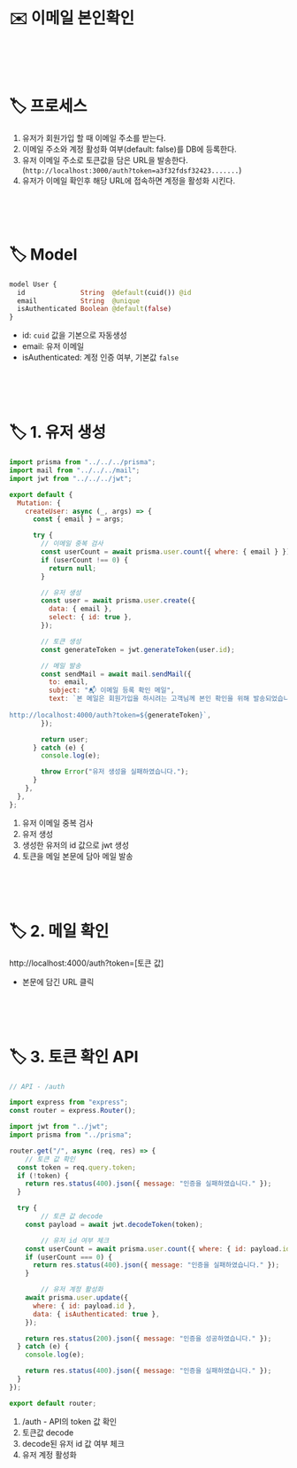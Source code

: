 # **✉️ 이메일 본인확인**

<br>
<br>
<br>

# 🏷 프로세스

1. 유저가 회원가입 할 때 이메일 주소를 받는다.
2. 이메일 주소와 계정 활성화 여부(default: false)를 DB에 등록한다.
3. 유저 이메일 주소로 토큰값을 담은 URL을 발송한다. (`http://localhost:3000/auth?token=a3f32fdsf32423.......`)
4. 유저가 이메일 확인후 해당 URL에 접속하면 계정을 활성화 시킨다.

<br>
<br>
<br>

# 🏷 Model

```graphql
model User {
  id              String  @default(cuid()) @id
  email           String  @unique
  isAuthenticated Boolean @default(false)
}
```

- id: `cuid` 값을 기본으로 자동생성
- email: 유저 이메일
- isAuthenticated: 계정 인증 여부, 기본값 `false`

<br>
<br>
<br>

# 🏷 1. 유저 생성

```jsx
import prisma from "../../../prisma";
import mail from "../../../mail";
import jwt from "../../../jwt";

export default {
  Mutation: {
    createUser: async (_, args) => {
      const { email } = args;

      try {
        // 이메일 중복 검사
        const userCount = await prisma.user.count({ where: { email } });
        if (userCount !== 0) {
          return null;
        }

        // 유저 생성
        const user = await prisma.user.create({
          data: { email },
          select: { id: true },
        });

        // 토큰 생성
        const generateToken = jwt.generateToken(user.id);

        // 메일 발송
        const sendMail = await mail.sendMail({
          to: email,
          subject: "📬 이메일 등록 확인 메일",
          text: `본 메일은 회원가입을 하시려는 고객님께 본인 확인을 위해 발송되었습니다.
          
http://localhost:4000/auth?token=${generateToken}`,
        });

        return user;
      } catch (e) {
        console.log(e);

        throw Error("유저 생성을 실패하였습니다.");
      }
    },
  },
};
```

1. 유저 이메일 중복 검사
2. 유저 생성
3. 생성한 유저의 id 값으로 jwt 생성
4. 토큰을 메일 본문에 담아 메일 발송

<br>
<br>
<br>

# 🏷 2. 메일 확인

http://localhost:4000/auth?token=[토큰 값]


- 본문에 담긴 URL 클릭

<br>
<br>
<br>

# 🏷 3. 토큰 확인 API

```jsx
// API - /auth

import express from "express";
const router = express.Router();

import jwt from "../jwt";
import prisma from "../prisma";

router.get("/", async (req, res) => {
	// 토큰 값 확인
  const token = req.query.token;
  if (!token) {
    return res.status(400).json({ message: "인증을 실패하였습니다." });
  }

  try {
		// 토큰 값 decode
    const payload = await jwt.decodeToken(token);

		// 유저 id 여부 체크
    const userCount = await prisma.user.count({ where: { id: payload.id } });
    if (userCount === 0) {
      return res.status(400).json({ message: "인증을 실패하였습니다." });
    }

		// 유저 계정 활성화
    await prisma.user.update({
      where: { id: payload.id },
      data: { isAuthenticated: true },
    });

    return res.status(200).json({ message: "인증을 성공하였습니다." });
  } catch (e) {
    console.log(e);

    return res.status(400).json({ message: "인증을 실패하였습니다." });
  }
});

export default router;
```

1. /auth - API의 token 값 확인
2. 토큰값 decode
3. decode된 유저 id 값 여부 체크
4. 유저 계정 활성화